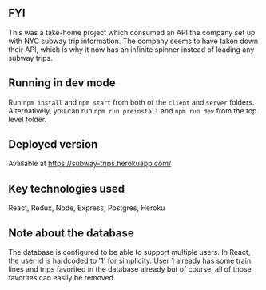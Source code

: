 ## FYI

This was a take-home project which consumed an API the company set up with NYC subway trip information. The company seems to have taken down their API, which is why it now has an infinite spinner instead of loading any subway trips.

## Running in dev mode
Run `npm install` and `npm start` from both of the `client` and `server` folders.
Alternatively, you can run `npm run preinstall` and `npm run dev` from the top level folder.

## Deployed version
Available at https://subway-trips.herokuapp.com/

## Key technologies used
React, Redux, Node, Express, Postgres, Heroku

## Note about the database
The database is configured to be able to support multiple users. In React, the user id is hardcoded to '1' for simplicity. User 1 already has some train lines and trips favorited in the database already but of course, all of those favorites can easily be removed.
